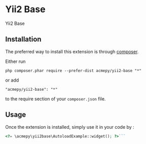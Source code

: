 Yii2 Base
=========
Yii2 Base

Installation
------------

The preferred way to install this extension is through [composer](http://getcomposer.org/download/).

Either run

```
php composer.phar require --prefer-dist acmepy/yii2-base "*"
```

or add

```
"acmepy/yii2-base": "*"
```

to the require section of your `composer.json` file.


Usage
-----

Once the extension is installed, simply use it in your code by  :

```php
<?= \acmepy\yii2base\AutoloadExample::widget(); ?>```